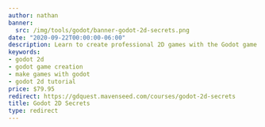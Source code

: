 ```yaml
---
author: nathan
banner:
  src: /img/tools/godot/banner-godot-2d-secrets.png
date: "2020-09-22T00:00:00-06:00"
description: Learn to create professional 2D games with the Godot game engine.
keywords:
- godot 2d
- godot game creation
- make games with godot
- godot 2d tutorial
price: $79.95
redirect: https://gdquest.mavenseed.com/courses/godot-2d-secrets
title: Godot 2D Secrets
type: redirect
---
```

